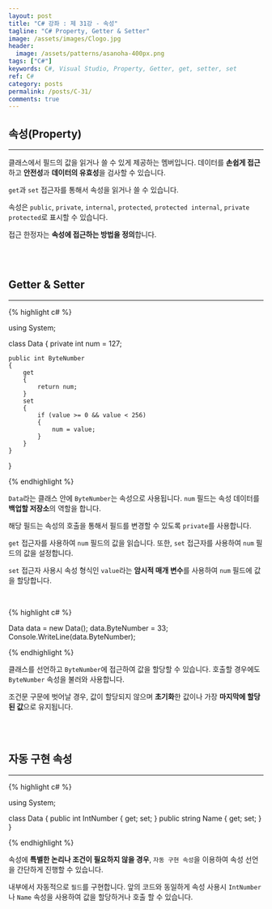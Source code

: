 ```yaml
---
layout: post
title: "C# 강좌 : 제 31강 - 속성"
tagline: "C# Property, Getter & Setter"
image: /assets/images/Clogo.jpg
header:
  image: /assets/patterns/asanoha-400px.png
tags: ["C#"]
keywords: C#, Visual Studio, Property, Getter, get, setter, set
ref: C#
category: posts
permalink: /posts/C-31/
comments: true
---
```


## 속성(Property) ##
----------

클래스에서 필드의 값을 읽거나 쓸 수 있게 제공하는 멤버입니다. 데이터를 **손쉽게 접근**하고 **안전성**과 **데이터의 유효성**을 검사할 수 있습니다.

`get`과 `set` 접근자를 통해서 속성을 읽거나 쓸 수 있습니다.

속성은 `public`, `private`, `internal`, `protected`, `protected internal`, `private protected`로 표시할 수 있습니다.

접근 한정자는 **속성에 접근하는 방법을 정의**합니다.

<br>
<br>

## Getter & Setter ##
----------

{% highlight c# %}

using System;

class Data
{
    private int num = 127;

    public int ByteNumber
    {
        get
        {
            return num;
        }
        set
        {
            if (value >= 0 && value < 256)
            {
                num = value;
            }
        }
    }
}

{% endhighlight %}

`Data`라는 클래스 안에 `ByteNumber`는 속성으로 사용됩니다. `num` 필드는 속성 데이터를 **백업할 저장소**의 역할을 합니다.

해당 필드는 속성의 호출을 통해서 필드를 변경할 수 있도록 `private`를 사용합니다.

`get` 접근자를 사용하여 `num` 필드의 값을 읽습니다. 또한, `set` 접근자를 사용하여 `num` 필드의 값을 설정합니다. 

`set` 접근자 사용시 속성 형식인 `value`라는 **암시적 매개 변수**를 사용하여 `num` 필드에 값을 할당합니다.

<br>

{% highlight c# %}

Data data = new Data();
data.ByteNumber = 33;
Console.WriteLine(data.ByteNumber);

{% endhighlight %}

클래스를 선언하고 `ByteNumber`에 접근하여 값을 할당할 수 있습니다. 호출할 경우에도 `ByteNumber` 속성을 불러와 사용합니다.

조건문 구문에 벗어날 경우, 값이 할당되지 않으며 **초기화**한 값이나 가장 **마지막에 할당된 값**으로 유지됩니다.

<br>
<br>

## 자동 구현 속성 ##
----------

{% highlight c# %}

using System;

class Data
{
    public int IntNumber { get; set; }
    public string Name { get; set; }
}

{% endhighlight %}

속성에 **특별한 논리나 조건이 필요하지 않을 경우**, `자동 구현 속성`을 이용하여 속성 선언을 간단하게 진행할 수 있습니다.

내부에서 자동적으로 `필드`를 구현합니다. 앞의 코드와 동일하게 속성 사용시 `IntNumber`나 `Name` 속성을 사용하여 값을 할당하거나 호출 할 수 있습니다.


